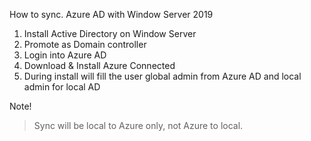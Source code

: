 How to sync. Azure AD with Window Server 2019

1. Install Active Directory on Window Server
2. Promote as Domain controller
3. Login into Azure AD
4. Download & Install Azure Connected
5. During install will fill the user global admin from Azure AD and local admin for local AD

Note!
> Sync will be local to Azure only, not Azure to local.
